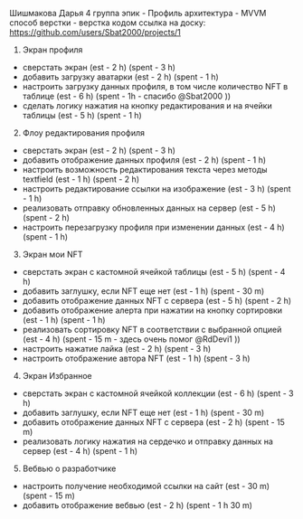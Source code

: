 Шишмакова Дарья
4 группа
эпик - Профиль
архитектура - MVVM
способ верстки - верстка кодом
ссылка на доску: https://github.com/users/Sbat2000/projects/1

1. Экран профиля
- сверстать экран (est - 2 h) (spent -  3 h)
- добавить загрузку аватарки (est - 2 h) (spent -  1 h)
- настроить загрузку данных профиля, в том числе количество NFT в таблице (est - 6 h) (spent -  1h - спасибо @Sbat2000 ))
- сделать логику нажатия на кнопку редактирования и на ячейки таблицы (est - 5 h) (spent -  1 h)

2. Флоу редактирования профиля
- сверстать экран (est - 2 h) (spent -  3 h)
- добавить отображение данных профиля (est - 2 h) (spent -  1 h)
- настроить возможность редактирования текста через методы textfield (est - 1 h) (spent -  2 h)
- настроить редактирование ссылки на изображение (est - 3 h) (spent -  1 h)
- реализовать отправку обновленных данных на сервер (est - 5 h) (spent -  2 h)
- настроить перезагрузку профиля при изменении данных (est - 4 h) (spent -  1 h)

3. Экран мои NFT
- сверстать экран с кастомной ячейкой таблицы (est - 5 h) (spent -  4 h)
- добавить заглушку, если NFT еще нет (est - 1 h) (spent -  30 m)
- добавить отображение данных NFT с сервера (est - 5 h) (spent -  2 h)
- добавить отображение алерта при нажатии на кнопку сортировки (est - 1 h) (spent -  1 h)
- реализовать сортировку NFT в соответствии с выбранной опцией (est - 4 h) (spent -   15 m - здесь очень помог @RdDevi1 ))
- настроить нажатие лайка (est - 2 h) (spent - 3 h)
- настроить отображение автора NFT (est - 1 h) (spent - 3 h)

4. Экран Избранное
- сверстать экран с кастомной ячейкой коллекции (est - 6 h) (spent - 3 h)
- добавить заглушку, если NFT еще нет (est - 1 h) (spent - 30 m)
- добавить отображение данных NFT с сервера (est - 2 h) (spent - 15 m)
- реализовать логику нажатия на сердечко и отправку данных на сервер (est - 4 h) (spent - 1 h)

5. Вебвью о разработчике
- настроить получение необходимой ссылки на сайт (est - 30 m) (spent -  15 m)
- добавить отображение вебвью (est - 2 h) (spent -  1 h 30 m)
